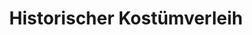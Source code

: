 ---
title: "Historischer Kostümverleih"
url: /kranichfeld/historischer-kostuemverleih/
shop: Kleidung
---